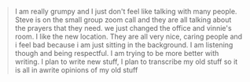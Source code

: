 


> I am really grumpy and I just don't feel like talking with many people.  Steve is on the small group zoom call and they are all talking about the prayers that they need.  we just changed the office and vinnie's room. I like the new location. They are all very nice, caring people and i feel bad because i am just sitting in the background.  I am listening though and being respectful. I am trying to be more better with writing.  I plan to write new stuff, I plan to transcribe my old stuff so it is all in awrite opinions of my old stuff
<!--stackedit_data:
eyJoaXN0b3J5IjpbLTE2ODAzNTMyNDksNDIyNTc5NzcwXX0=
-->